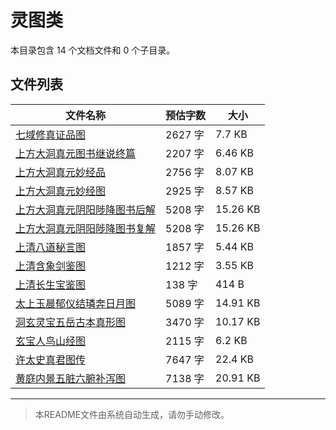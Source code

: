 # 灵图类

本目录包含 14 个文档文件和 0 个子目录。

## 文件列表

| 文件名称 | 预估字数 | 大小 |
|---------|---------|------|
| [七域修真证品图](道藏/正统道藏洞玄部/灵图类/七域修真证品图.md) | 2627 字 | 7.7 KB |
| [上方大洞真元图书继说终篇](道藏/正统道藏洞玄部/灵图类/上方大洞真元图书继说终篇.md) | 2207 字 | 6.46 KB |
| [上方大洞真元妙经品](道藏/正统道藏洞玄部/灵图类/上方大洞真元妙经品.md) | 2756 字 | 8.07 KB |
| [上方大洞真元妙经图](道藏/正统道藏洞玄部/灵图类/上方大洞真元妙经图.md) | 2925 字 | 8.57 KB |
| [上方大洞真元阴阳陟降图书后解](道藏/正统道藏洞玄部/灵图类/上方大洞真元阴阳陟降图书后解.md) | 5208 字 | 15.26 KB |
| [上方大洞真元阴阳陟降图书复解](道藏/正统道藏洞玄部/灵图类/上方大洞真元阴阳陟降图书复解.md) | 5208 字 | 15.26 KB |
| [上清八道秘言图](道藏/正统道藏洞玄部/灵图类/上清八道秘言图.md) | 1857 字 | 5.44 KB |
| [上清含象剑鉴图](道藏/正统道藏洞玄部/灵图类/上清含象剑鉴图.md) | 1212 字 | 3.55 KB |
| [上清长生宝鉴图](道藏/正统道藏洞玄部/灵图类/上清长生宝鉴图.md) | 138 字 | 414 B |
| [太上玉晨郁仪结璘奔日月图](道藏/正统道藏洞玄部/灵图类/太上玉晨郁仪结璘奔日月图.md) | 5089 字 | 14.91 KB |
| [洞玄灵宝五岳古本真形图](道藏/正统道藏洞玄部/灵图类/洞玄灵宝五岳古本真形图.md) | 3470 字 | 10.17 KB |
| [玄宝人鸟山经图](道藏/正统道藏洞玄部/灵图类/玄宝人鸟山经图.md) | 2115 字 | 6.2 KB |
| [许太史真君图传](道藏/正统道藏洞玄部/灵图类/许太史真君图传.md) | 7647 字 | 22.4 KB |
| [黄庭内景五脏六腑补泻图](道藏/正统道藏洞玄部/灵图类/黄庭内景五脏六腑补泻图.md) | 7138 字 | 20.91 KB |

---

> 本README文件由系统自动生成，请勿手动修改。

